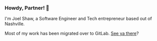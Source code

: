 ### Howdy, Partner! 🤠 

I'm Joel Shaw, a Software Engineer and Tech entrepreneur based out of Nashville. 

Most of my work has been migrated over to GitLab. [See ya there](https://gitlab.com/joelshaw)?
